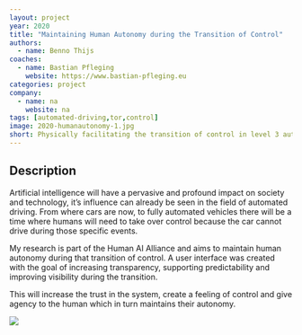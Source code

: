 ```yaml
---
layout: project
year: 2020
title: "Maintaining Human Autonomy during the Transition of Control"
authors:
  - name: Benno Thijs
coaches:
  - name: Bastian Pfleging
    website: https://www.bastian-pfleging.eu
categories: project
company:
  - name: na
    website: na
tags: [automated-driving,tor,control]
image: 2020-humanautonomy-1.jpg
short: Physically facilitating the transition of control in level 3 automated vehicles.
---
```


## Description
Artificial intelligence will have a pervasive and profound impact on society and technology, it’s influence can already be seen in the field of automated driving. From where cars are now, to fully automated vehicles there will be a time where humans will need to take over control because the car cannot drive during those specific events.

My research is part of the Human AI Alliance and aims to maintain human autonomy during that transition of control. A user interface was created with the goal of increasing transparency, supporting predictability and improving visibility during the transition.

This will increase the trust in the system, create a feeling of control and give agency to the human which in turn maintains their autonomy.

<div class="project-image">
  <img src="/assets/img/2020-humanautonomy-2.jpg">
</div>